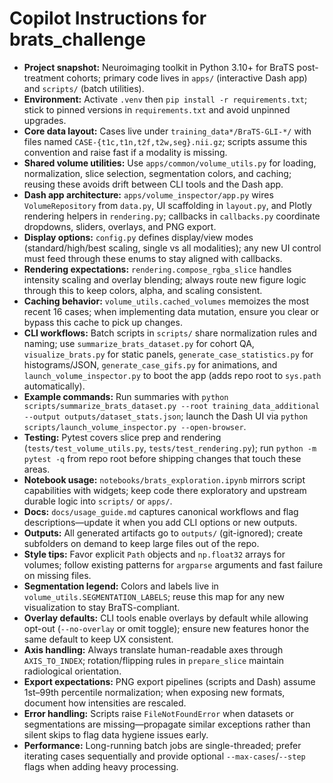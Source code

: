 # Copilot Instructions for brats_challenge

- **Project snapshot:** Neuroimaging toolkit in Python 3.10+ for BraTS post-treatment cohorts; primary code lives in `apps/` (interactive Dash app) and `scripts/` (batch utilities).
- **Environment:** Activate `.venv` then `pip install -r requirements.txt`; stick to pinned versions in `requirements.txt` and avoid unpinned upgrades.
- **Core data layout:** Cases live under `training_data*/BraTS-GLI-*/` with files named `CASE-{t1c,t1n,t2f,t2w,seg}.nii.gz`; scripts assume this convention and raise fast if a modality is missing.
- **Shared volume utilities:** Use `apps/common/volume_utils.py` for loading, normalization, slice selection, segmentation colors, and caching; reusing these avoids drift between CLI tools and the Dash app.
- **Dash app architecture:** `apps/volume_inspector/app.py` wires `VolumeRepository` from `data.py`, UI scaffolding in `layout.py`, and Plotly rendering helpers in `rendering.py`; callbacks in `callbacks.py` coordinate dropdowns, sliders, overlays, and PNG export.
- **Display options:** `config.py` defines display/view modes (standard/high/best scaling, single vs all modalities); any new UI control must feed through these enums to stay aligned with callbacks.
- **Rendering expectations:** `rendering.compose_rgba_slice` handles intensity scaling and overlay blending; always route new figure logic through this to keep colors, alpha, and scaling consistent.
- **Caching behavior:** `volume_utils.cached_volumes` memoizes the most recent 16 cases; when implementing data mutation, ensure you clear or bypass this cache to pick up changes.
- **CLI workflows:** Batch scripts in `scripts/` share normalization rules and naming; use `summarize_brats_dataset.py` for cohort QA, `visualize_brats.py` for static panels, `generate_case_statistics.py` for histograms/JSON, `generate_case_gifs.py` for animations, and `launch_volume_inspector.py` to boot the app (adds repo root to `sys.path` automatically).
- **Example commands:** Run summaries with `python scripts/summarize_brats_dataset.py --root training_data_additional --output outputs/dataset_stats.json`; launch the Dash UI via `python scripts/launch_volume_inspector.py --open-browser`.
- **Testing:** Pytest covers slice prep and rendering (`tests/test_volume_utils.py`, `tests/test_rendering.py`); run `python -m pytest -q` from repo root before shipping changes that touch these areas.
- **Notebook usage:** `notebooks/brats_exploration.ipynb` mirrors script capabilities with widgets; keep code there exploratory and upstream durable logic into `scripts/` or `apps/`.
- **Docs:** `docs/usage_guide.md` captures canonical workflows and flag descriptions—update it when you add CLI options or new outputs.
- **Outputs:** All generated artifacts go to `outputs/` (git-ignored); create subfolders on demand to keep large files out of the repo.
- **Style tips:** Favor explicit `Path` objects and `np.float32` arrays for volumes; follow existing patterns for `argparse` arguments and fast failure on missing files.
- **Segmentation legend:** Colors and labels live in `volume_utils.SEGMENTATION_LABELS`; reuse this map for any new visualization to stay BraTS-compliant.
- **Overlay defaults:** CLI tools enable overlays by default while allowing opt-out (`--no-overlay` or omit toggle); ensure new features honor the same default to keep UX consistent.
- **Axis handling:** Always translate human-readable axes through `AXIS_TO_INDEX`; rotation/flipping rules in `prepare_slice` maintain radiological orientation.
- **Export expectations:** PNG export pipelines (scripts and Dash) assume 1st–99th percentile normalization; when exposing new formats, document how intensities are rescaled.
- **Error handling:** Scripts raise `FileNotFoundError` when datasets or segmentations are missing—propagate similar exceptions rather than silent skips to flag data hygiene issues early.
- **Performance:** Long-running batch jobs are single-threaded; prefer iterating cases sequentially and provide optional `--max-cases`/`--step` flags when adding heavy processing.
